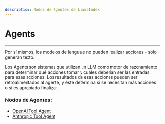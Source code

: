 ```yaml
---
description: Nodos de Agentes de LlamaIndex
---
```


# Agents

***

Por sí mismos, los modelos de lenguaje no pueden realizar acciones - solo generan texto.

Los Agents son sistemas que utilizan un LLM como motor de razonamiento para determinar qué acciones tomar y cuáles deberían ser las entradas para esas acciones. Los resultados de esas acciones pueden ser retroalimentados al agente, y éste determina si se necesitan más acciones o si es apropiado finalizar.

### Nodos de Agentes:

* [OpenAI Tool Agent](openai-tool-agent.md)
* [Anthropic Tool Agent](openai-tool-agent-1.md)
